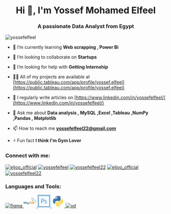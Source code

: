 <h1 align="center">Hi 👋, I'm Yossef Mohamed Elfeel</h1>
<h3 align="center">A passionate Data Analyst from Egypt</h3>

<p align="left"> <img src="https://komarev.com/ghpvc/?username=yossefelfeel&label=Profile%20views&color=0e75b6&style=flat" alt="yossefelfeel" /> </p>

- 🌱 I’m currently learning **Web scrapping , Power Bi**

- 🔭 I’m looking to collaborate on **Startups**

- 🤝 I’m looking for help with **Getting Internship**

- 👨‍💻 All of my projects are available at [https://public.tableau.com/app/profile/yossef.elfeel](https://public.tableau.com/app/profile/yossef.elfeel)

- 📝 I regularly write articles on [https://www.linkedin.com/in/yossefelfeel/](https://www.linkedin.com/in/yossefelfeel/)

- 💬 Ask me about **Data analysis , MySQL ,Excel ,Tableau ,NumPy ,Pandas , Matplotlib**

- 📫 How to reach me **yossefelfeel22@gmail.com**

- ⚡ Fun fact **I think I'm Gym Lover**

<h3 align="left">Connect with me:</h3>
<p align="left">
<a href="https://twitter.com/eljoo_official" target="blank"><img align="center" src="https://raw.githubusercontent.com/rahuldkjain/github-profile-readme-generator/master/src/images/icons/Social/twitter.svg" alt="eljoo_official" height="30" width="40" /></a>
<a href="https://linkedin.com/in/yossefelfeel" target="blank"><img align="center" src="https://raw.githubusercontent.com/rahuldkjain/github-profile-readme-generator/master/src/images/icons/Social/linked-in-alt.svg" alt="yossefelfeel" height="30" width="40" /></a>
<a href="https://fb.com/yossefelfeel22" target="blank"><img align="center" src="https://raw.githubusercontent.com/rahuldkjain/github-profile-readme-generator/master/src/images/icons/Social/facebook.svg" alt="yossefelfeel22" height="30" width="40" /></a>
<a href="https://instagram.com/eljoo_official" target="blank"><img align="center" src="https://raw.githubusercontent.com/rahuldkjain/github-profile-readme-generator/master/src/images/icons/Social/instagram.svg" alt="eljoo_official" height="30" width="40" /></a>
<a href="https://www.hackerrank.com/yossefelfeel22" target="blank"><img align="center" src="https://raw.githubusercontent.com/rahuldkjain/github-profile-readme-generator/master/src/images/icons/Social/hackerrank.svg" alt="yossefelfeel22" height="30" width="40" /></a>
</p>

<h3 align="left">Languages and Tools:</h3>
<p align="left"> <a href="https://www.figma.com/" target="_blank" rel="noreferrer"> <img src="https://www.vectorlogo.zone/logos/figma/figma-icon.svg" alt="figma" width="40" height="40"/> </a> <a href="https://www.mysql.com/" target="_blank" rel="noreferrer"> <img src="https://raw.githubusercontent.com/devicons/devicon/master/icons/mysql/mysql-original-wordmark.svg" alt="mysql" width="40" height="40"/> </a> <a href="https://www.photoshop.com/en" target="_blank" rel="noreferrer"> <img src="https://raw.githubusercontent.com/devicons/devicon/master/icons/photoshop/photoshop-line.svg" alt="photoshop" width="40" height="40"/> </a> <a href="https://www.python.org" target="_blank" rel="noreferrer"> <img src="https://raw.githubusercontent.com/devicons/devicon/master/icons/python/python-original.svg" alt="python" width="40" height="40"/> </a> <a href="https://www.adobe.com/products/xd.html" target="_blank" rel="noreferrer"> <img src="https://cdn.worldvectorlogo.com/logos/adobe-xd.svg" alt="xd" width="40" height="40"/> </a> </p>

